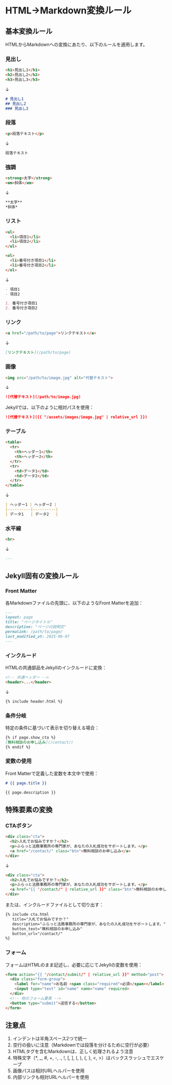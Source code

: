 # HTML→Markdown変換ルール

## 基本変換ルール

HTMLからMarkdownへの変換にあたり、以下のルールを適用します。

### 見出し

```html
<h1>見出し1</h1>
<h2>見出し2</h2>
<h3>見出し3</h3>
```

↓

```markdown
# 見出し1
## 見出し2
### 見出し3
```

### 段落

```html
<p>段落テキスト</p>
```

↓

```markdown
段落テキスト
```

### 強調

```html
<strong>太字</strong>
<em>斜体</em>
```

↓

```markdown
**太字**
*斜体*
```

### リスト

```html
<ul>
  <li>項目1</li>
  <li>項目2</li>
</ul>

<ol>
  <li>番号付き項目1</li>
  <li>番号付き項目2</li>
</ol>
```

↓

```markdown
- 項目1
- 項目2

1. 番号付き項目1
2. 番号付き項目2
```

### リンク

```html
<a href="/path/to/page">リンクテキスト</a>
```

↓

```markdown
[リンクテキスト](/path/to/page)
```

### 画像

```html
<img src="/path/to/image.jpg" alt="代替テキスト">
```

↓

```markdown
![代替テキスト](/path/to/image.jpg)
```

Jekyllでは、以下のように相対パスを使用：

```markdown
![代替テキスト]({{ "/assets/images/image.jpg" | relative_url }})
```

### テーブル

```html
<table>
  <tr>
    <th>ヘッダー1</th>
    <th>ヘッダー2</th>
  </tr>
  <tr>
    <td>データ1</td>
    <td>データ2</td>
  </tr>
</table>
```

↓

```markdown
| ヘッダー1 | ヘッダー2 |
|----------|----------|
| データ1   | データ2   |
```

### 水平線

```html
<hr>
```

↓

```markdown
---
```

## Jekyll固有の変換ルール

### Front Matter

各Markdownファイルの先頭に、以下のようなFront Matterを追加：

```markdown
---
layout: page
title: "ページタイトル"
description: "ページの説明文"
permalink: /path/to/page/
last_modified_at: 2025-06-07
---
```

### インクルード

HTMLの共通部品をJekyllのインクルードに変換：

```html
<!-- 共通ヘッダー -->
<header>...</header>
```

↓

```markdown
{% include header.html %}
```

### 条件分岐

特定の条件に基づいて表示を切り替える場合：

```markdown
{% if page.show_cta %}
[無料相談のお申し込み](/contact/)
{% endif %}
```

### 変数の使用

Front Matterで定義した変数を本文中で使用：

```markdown
# {{ page.title }}

{{ page.description }}
```

## 特殊要素の変換

### CTAボタン

```html
<div class="cta">
  <h2>入札でお悩みですか？</h2>
  <p>ふらっと法務事務所の専門家が、あなたの入札成功をサポートします。</p>
  <a href="/contact/" class="btn">無料相談のお申し込み</a>
</div>
```

↓

```markdown
<div class="cta">
  <h2>入札でお悩みですか？</h2>
  <p>ふらっと法務事務所の専門家が、あなたの入札成功をサポートします。</p>
  <a href="{{ "/contact/" | relative_url }}" class="btn">無料相談のお申し込み</a>
</div>
```

または、インクルードファイルとして切り出す：

```markdown
{% include cta.html 
   title="入札でお悩みですか？" 
   description="ふらっと法務事務所の専門家が、あなたの入札成功をサポートします。" 
   button_text="無料相談のお申し込み" 
   button_url="/contact/" 
%}
```

### フォーム

フォームはHTMLのまま記述し、必要に応じてJekyllの変数を使用：

```markdown
<form action="{{ "/contact/submit/" | relative_url }}" method="post">
  <div class="form-group">
    <label for="name">お名前 <span class="required">必須</span></label>
    <input type="text" id="name" name="name" required>
  </div>
  <!-- 他のフォーム要素 -->
  <button type="submit">送信する</button>
</form>
```

## 注意点

1. インデントは半角スペース2つで統一
2. 空行の扱いに注意（Markdownでは段落を分けるために空行が必要）
3. HTMLタグを含むMarkdownは、正しく処理されるよう注意
4. 特殊文字（*, _, #, +, -, ., !, [, ], (, ), {, }, <, >）はバックスラッシュでエスケープ
5. 画像パスは相対URLヘルパーを使用
6. 内部リンクも相対URLヘルパーを使用
